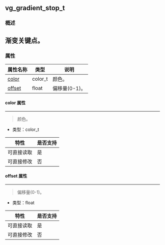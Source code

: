 ## vg\_gradient\_stop\_t
### 概述
渐变关键点。
----------------------------------
### 属性
<p id="vg_gradient_stop_t_properties">

| 属性名称 | 类型 | 说明 | 
| -------- | ----- | ------------ | 
| <a href="#vg_gradient_stop_t_color">color</a> | color\_t | 颜色。 |
| <a href="#vg_gradient_stop_t_offset">offset</a> | float | 偏移量(0-1)。 |
#### color 属性
-----------------------
> <p id="vg_gradient_stop_t_color">颜色。

* 类型：color\_t

| 特性 | 是否支持 |
| -------- | ----- |
| 可直接读取 | 是 |
| 可直接修改 | 否 |
#### offset 属性
-----------------------
> <p id="vg_gradient_stop_t_offset">偏移量(0-1)。

* 类型：float

| 特性 | 是否支持 |
| -------- | ----- |
| 可直接读取 | 是 |
| 可直接修改 | 否 |

